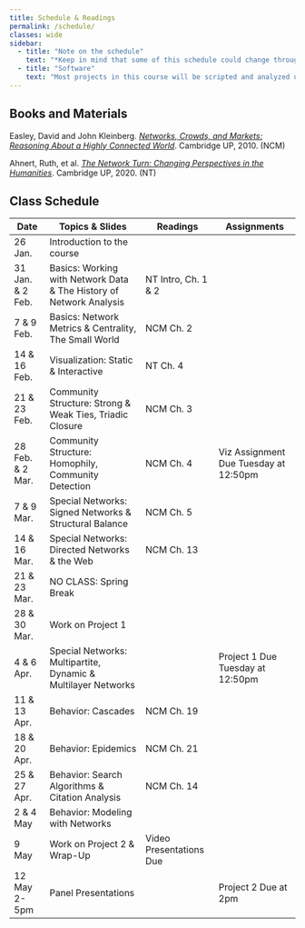 ```yaml
---
title: Schedule & Readings
permalink: /schedule/
classes: wide
sidebar:
  - title: "Note on the schedule"
    text: "*Keep in mind that some of this schedule could change throughout the semester. However, if anything changes I'll update this page, and I'll be sure to give you plenty of advance notice.*"
  - title: "Software"
    text: "Most projects in this course will be scripted and analyzed using Python, an open source programming language and environment. Specifically, we will be using Jupyter Lab as our programming environment."
---
```


## Books and Materials

Easley, David and John Kleinberg. [*Networks, Crowds, and Markets: Reasoning About a Highly Connected World*](https://www.cs.cornell.edu/home/kleinber/networks-book/networks-book.pdf). Cambridge UP, 2010. (NCM)

Ahnert, Ruth, et al. [*The Network Turn: Changing Perspectives in the Humanities*](https://doi.org/10.1017/9781108866804). Cambridge UP, 2020. (NT)

## Class Schedule

Date|Topics & Slides|Readings|Assignments
--|---|---|---
26 Jan.|Introduction to the course|
31 Jan. & 2 Feb.|Basics: Working with Network Data & The History of Network Analysis|NT Intro, Ch. 1 & 2
7 & 9 Feb.|Basics: Network Metrics & Centrality, The Small World|NCM Ch. 2
14 & 16 Feb.|Visualization: Static & Interactive|NT Ch. 4
21 & 23 Feb.|Community Structure: Strong & Weak Ties, Triadic Closure|NCM Ch. 3
28 Feb. & 2 Mar.|Community Structure: Homophily, Community Detection|NCM Ch. 4|Viz Assignment Due Tuesday at 12:50pm
7 & 9 Mar.|Special Networks: Signed Networks & Structural Balance|NCM Ch. 5
14 & 16 Mar.|Special Networks:  Directed Networks & the Web|NCM Ch. 13
21 & 23 Mar.|NO CLASS: Spring Break
28 & 30 Mar.|Work on Project 1
4 & 6 Apr.|Special Networks: Multipartite, Dynamic & Multilayer Networks||Project 1 Due Tuesday at 12:50pm
11 & 13 Apr.|Behavior: Cascades|NCM Ch. 19
18 & 20 Apr.|Behavior: Epidemics|NCM Ch. 21
25 & 27 Apr.|Behavior: Search Algorithms & Citation Analysis|NCM Ch. 14
2 & 4 May|Behavior: Modeling with Networks|
9 May|Work on Project 2 & Wrap-Up|Video Presentations Due
12 May 2-5pm|Panel Presentations||Project 2 Due at 2pm
